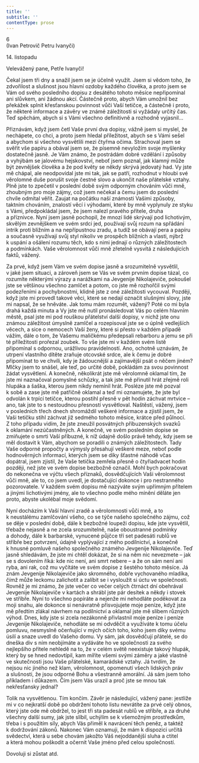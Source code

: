 ```yaml
---
title: ''
subtitle: ''
contentType: prose
---
```


6  
(Ivan Petrovič Petru Ivanyči)

14\. listopadu

Velevážený pane, Petře Ivanyči!

Čekal jsem tři dny a snažil jsem se je účelně využít. Jsem si vědom toho, že zdvořilost a slušnost jsou hlavní ozdoby každého člověka, a proto jsem se Vám od svého posledního dopisu z desátého tohoto měsíce nepřipomínal ani slůvkem, ani žádnou akcí. Částečně proto, abych Vám umožnil bez překážek splnit křesťanskou povinnost vůči Vaší tetičce, a částečně i proto, že některé informace a závěry ve známé záležitosti si vyžádaly určitý čas. Teď spěchám, abych si s Vámi všechno definitivně a rozhodně vyjasnil...

Přiznávám, když jsem četl Vaše první dva dopisy, vážně jsem si myslel, že nechápete, co chci, a proto jsem hledal příležitost, abych se s Vámi sešel a abychom si všechno vysvětlili mezi čtyřma očima. Strachoval jsem se svěřit vše papíru a obával jsem se, že písemně nevyložím svoje myšlenky dostatečně jasně. Je Vám známo, že postrádám dobré vzdělání i způsoby a vyhýbám se jalovému hejskovství, neboť jsem poznal, jak klamný může být zevnějšek člověka a že pod květy se někdy skrývá jedovatý had. Vy jste mě chápal, ale neodpovídal jste mi tak, jak se patří, rozhodnut v hloubi své věrolomné duše porušit svoje čestné slovo a ukončit naše přátelské vztahy. Plně jste to zpečetil v poslední době svým odporným chováním vůči mně, zhoubným pro moje zájmy, což jsem nečekal a čemu jsem do poslední chvíle odmítal věřit. Zaujat na počátku naší známosti Vašimi způsoby, taktním chováním, znalostí věcí i výhodami, které by mně vyplynuly ze styku s Vámi, předpokládal jsem, že jsem nalezl pravého přítele, druha a příznivce. Nyní jsem jasně pochopil, že mnozí lidé skrývají pod lichotivým, skvělým zevnějškem ve svém srdci jed, používají svůj rozum na spřádání intrik proti bližním a na nepřípustnou zradu, a tudíž se obávají pera a papíru a současně využívají svůj styl nikoliv ve prospěch bližních a vlasti, nýbrž k uspání a ošálení rozumu těch, kdo s nimi jednají o různých záležitostech a podmínkách. Vaše věrolomnost vůči mně zřetelně vysvítá z následujících faktů, vážený.

Za prvé, když jsem Vám ve svém dopise jasně a srozumitelně vysvětlil, v jaké jsem situaci, a zároveň jsem se Vás ve svém prvním dopise tázal, co rozumíte některými výrazy a narážkami na Jevgenije Nikolajeviče, pokoušel jste se většinou všechno zamlčet a potom, co jste mě rozhořčil svými podezřeními a pochybnostmi, klidně jste z oné záležitosti vycouval. Později, když jste mi provedl takové věci, které se nedají označit slušnými slovy, jste mi napsal, že se hněváte. Jak tomu mám rozumět, vážený? Poté co mi byla drahá každá minuta a Vy jste mě nutil pronásledovat Vás po celém hlavním městě, psal jste mi pod rouškou přátelství další dopisy, v nichž jste onu známou záležitost úmyslně zamlčel a rozepisoval jste se o úplně vedlejších věcech, a sice o nemocech Vaší ženy, které si přesto v každém případě vážím, dále o tom, že Vašemu maličkému předepsali rebarboru a jemu se při té příležitosti prořezal zoubek. To vše jste mi v každém svém listě připomínal s odpornou, urážlivou pravidelností. Ano, ochotně uznávám, že utrpení vlastního dítěte zraňuje otcovské srdce, ale k čemu je dobré připomínat to ve chvíli, kdy je žádoucnější a zajímavější psát o něčem jiném? Mlčky jsem to snášel, ale teď, po určité době, pokládám za svou povinnost žádat vysvětlení. A konečně, několikrát jste mě věrolomně oklamal tím, že jste mi naznačoval pomyslné schůzky, a tak jste mě přinutil hrát zřejmě roli hlupáka a šaška, kterou jsem nikdy nemínil hrát. Posléze jste mě pozval k sobě a zase jste mě patřičně oklamal a teď mi oznamujete, že jste byl odvolán k trpící tetičce, kterou postihl přesně v pět hodin záchvat mrtvice – ano, tak jste to s nestoudnou přesností vysvětloval. Naštěstí, vážený, jsem v posledních třech dnech shromáždil veškeré informace a zjistil jsem, že Vaši tetičku stihl záchvat již sedmého tohoto měsíce, krátce před půlnocí. Z toho případu vidím, že jste zneužil posvátných příbuzenských svazků k oklamání nezúčastněných. A konečně, ve svém posledním dopise se zmiňujete o smrti Vaší příbuzné, k níž údajně došlo právě tehdy, kdy jsem se měl dostavit k Vám, abychom se poradili o známých záležitostech. Tady Vaše odporné propočty a výmysly přesahují veškeré meze, neboť podle hodnověrných informací, kterých jsem se díky šťastné náhodě včas dopátral, jsem zjistil, že Vaše tetička zemřela přesně o čtyřiadvacet hodin později, než jste ve svém dopise bezbožně označil. Mohl bych pokračovat do nekonečna ve výčtu všech příznaků, dosvědčujících Vaši věrolomnost vůči mně, ale to, co jsem uvedl, je dostačující dokonce i pro nestranného pozorovatele. V každém svém dopisu mě nazýváte svým upřímným přítelem a jinými lichotivými jmény, ale to všechno podle mého mínění děláte jen proto, abyste ukolébal moje svědomí.

Nyní docházím k Vaší hlavní zradě a věrolomnosti vůči mně, a to k neustálému zamlčování všeho, co se týče našeho společného zájmu, což se děje v poslední době, dále k bezbožné loupeži dopisu, kde jste vysvětlil, třebaže nejasně a ne zcela srozumitelně, naše oboustranné podmínky a dohody, dále k barbarské, vynucené půjčce tří set padesáti rublů ve stříbře bez potvrzení, údajně vyplývající z mého podílnictví, a konečně k hnusné pomluvě našeho společného známého Jevgenije Nikolajeviče. Teď jasně shledávám, že jste mi chtěl dokázat, že si na něm nic nevezmete – jak se s dovolením říká: kde nic není, ani smrt nebere – a že on sám není ani ryba, ani rak, což mu vyčítáte ve svém dopise z šestého tohoto měsíce. Já znám Jevgenije Nikolajeviče jako skromného, dobře vychovaného mladíka, čímž může leckomu zalichotit a zalíbit se i vysloužit si úctu ve společnosti. Rovněž je mi známo, že jste večer co večer celých čtrnáct dní obehrával Jevgenije Nikolajeviče v kartách a shrábl jste pár desítek a někdy i stovek ve stříbře. Nyní to všechno popíráte a nejenže mi nehodláte poděkovat za moji snahu, ale dokonce si nenávratně přisvojujete moje peníze, když jste mě předtím zlákal návrhem na podílnictví a oklamal jste mě slibem různých výhod. Dnes, kdy jste si zcela nezákonně přivlastnil moje peníze i peníze Jevgenije Nikolajeviče, nehodláte se mi odvděčit a využíváte k tomu účelu pomluvu, nesmyslně očerňující v mých očích toho, koho jsem díky svému úsilí a snaze uvedl do Vašeho domu. Vy sám, jak dosvědčují přátelé, se do dneška div s ním neobjímáte a vydáváte ho ve společnosti za svého nejlepšího přítele nehledě na to, že v celém světě neexistuje takový hlupák, který by se hned nedovtípil, kam míříte všemi svými záměry a jaké vlastně ve skutečnosti jsou Vaše přátelské, kamarádské vztahy. Já tvrdím, že nejsou nic jiného než klam, věrolomnost, opomenutí všech lidských práv a slušnosti, že jsou odporné Bohu a všestranně amorální. Já sám jsem toho příkladem i důkazem. Čím jsem Vás urazil a proč jste se mnou tak nekřesťansky jednal?

Tolik na vysvětlenou. Tím končím. Závěr je následující, vážený pane: jestliže mi v co nejkratší době po obdržení tohoto listu nevrátíte za prvé celý obnos, který jste ode mě obdržel, to jest tři sta padesát rublů ve stříbře, a za druhé všechny další sumy, jak jste slíbil, uchýlím se k všemožným prostředkům, třeba i s použitím síly, abych Vás přiměl k navrácení těch peněz, a taktéž k dodržování zákonů. Nakonec Vám oznamuji, že mám k dispozici určitá svědectví, která u sebe chovám jakožto Váš nejoddanější sluha a ctitel a která mohou poškodit a očernit Vaše jméno před celou společností.

Dovoluji si zůstat atd.
